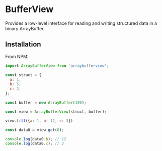 # BufferView

Provides a low-level interface for reading and writing structured data in a binary ArrayBuffer.

## Installation

From NPM:

```js
import ArrayBufferView from 'arraybufferview';

const struct = {
  a: 1,
  b: 5,
  c: 2,
};

const buffer = new ArrayBuffer(100);

const view = ArrayBufferView(struct, buffer);

view.fill({a: 1, b: 12, c: 3})

const data0 = view.get(0);

console.log(data0.b); // 12
console.log(data0.c); // 3
```